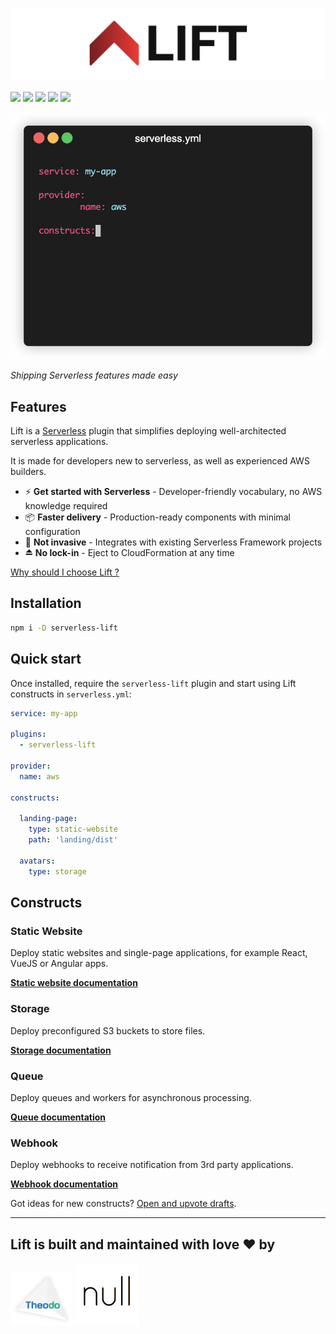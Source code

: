 <!-- Lift main cover -->
![](docs/lift.png)

<!-- Lift badges -->
![](https://img.shields.io/github/workflow/status/getlift/lift/CI/master)
![](https://img.shields.io/npm/v/serverless-lift)
![](https://img.shields.io/node/v/serverless-lift)
![](https://img.shields.io/npm/dw/serverless-lift)
![](https://img.shields.io/npm/l/serverless-lift)

<!-- Lift usage animations -->
![](docs/animations/storage.gif)

*Shipping Serverless features made easy*

## Features

Lift is a [Serverless](https://www.serverless.com/) plugin that simplifies deploying well-architected serverless applications.

It is made for developers new to serverless, as well as experienced AWS builders.

- ⚡️ **Get started with Serverless** - Developer-friendly vocabulary, no AWS knowledge required
- 📦 **Faster delivery** - Production-ready components with minimal configuration
- 🔁 **Not invasive** - Integrates with existing Serverless Framework projects
- ⏏️ **No lock-in** - Eject to CloudFormation at any time

[Why should I choose Lift ?](docs/comparison.md)

## Installation

```bash
npm i -D serverless-lift
```

## Quick start

Once installed, require the `serverless-lift` plugin and start using Lift constructs in `serverless.yml`:

```yaml
service: my-app

plugins:
  - serverless-lift

provider:
  name: aws

constructs:

  landing-page:
    type: static-website
    path: 'landing/dist'

  avatars:
    type: storage
```

## Constructs

### Static Website

Deploy static websites and single-page applications, for example React, VueJS or Angular apps.

[**Static website documentation**](docs/static-website.md)

### Storage

Deploy preconfigured S3 buckets to store files.

[**Storage documentation**](docs/storage.md)

### Queue

Deploy queues and workers for asynchronous processing.

[**Queue documentation**](docs/queue.md)

### Webhook

Deploy webhooks to receive notification from 3rd party applications.

[**Webhook documentation**](docs/webhook.md)

Got ideas for new constructs? [Open and upvote drafts](https://github.com/getlift/lift/discussions/categories/components).

---

## Lift is built and maintained with love ❤️ by

<a href="https://www.theodo.fr/" title="Theodo"><img src="docs/theodo.png" width="100"></a>
<a href="https://null.tc/" title="null"><img src="docs/null.png" width="100"></a>
